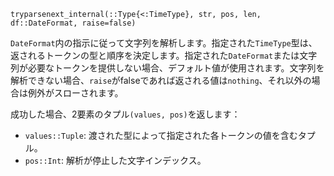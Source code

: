 ```
tryparsenext_internal(::Type{<:TimeType}, str, pos, len, df::DateFormat, raise=false)
```

`DateFormat`内の指示に従って文字列を解析します。指定された`TimeType`型は、返されるトークンの型と順序を決定します。指定された`DateFormat`または文字列が必要なトークンを提供しない場合、デフォルト値が使用されます。文字列を解析できない場合、`raise`がfalseであれば返される値は`nothing`、それ以外の場合は例外がスローされます。

成功した場合、2要素のタプル`(values, pos)`を返します：

  * `values::Tuple`: 渡された型によって指定された各トークンの値を含むタプル。
  * `pos::Int`: 解析が停止した文字インデックス。
